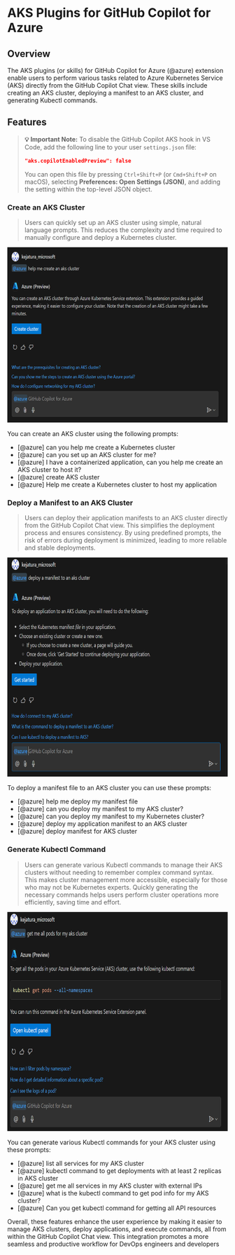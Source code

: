 # **AKS Plugins for GitHub Copilot for Azure**

## **Overview**

The AKS plugins (or skills) for GitHub Copilot for Azure (@azure) extension enable users to perform various tasks related to Azure Kubernetes Service (AKS) directly from the GitHub Copilot Chat view. These skills include creating an AKS cluster, deploying a manifest to an AKS cluster, and generating Kubectl commands.

## **Features**

> **💡 Important Note:**
> To disable the GitHub Copilot AKS hook in VS Code, add the following line to your user `settings.json` file:
>
> ```json
> "aks.copilotEnabledPreview": false
> ```
>
> You can open this file by pressing `Ctrl+Shift+P` (or `Cmd+Shift+P` on macOS), selecting **Preferences: Open Settings (JSON)**, and adding the setting within the top-level JSON object.

### **Create an AKS Cluster**

> Users can quickly set up an AKS cluster using simple, natural language prompts. This reduces the complexity and time required to manually configure and deploy a Kubernetes cluster.

<img src="../resources/aks-gh-chat-create-cluster-1.png" width="700" height="400">


You can create an AKS cluster using the following prompts:

- \[@azure\] can you help me create a Kubernetes cluster
- \[@azure\] can you set up an AKS cluster for me?
- \[@azure\] I have a containerized application, can you help me create an AKS cluster to host it?
- \[@azure\] create AKS cluster
- \[@azure\] Help me create a Kubernetes cluster to host my application

### **Deploy a Manifest to an AKS Cluster**

>Users can deploy their application manifests to an AKS cluster directly from the GitHub Copilot Chat view. This simplifies the deployment process and ensures consistency. By using predefined prompts, the risk of errors during deployment is minimized, leading to more reliable and stable deployments.

<img src="../resources/aks-gh-chat-deploy-manifest-1.png" width="700" height="500">

To deploy a manifest file to an AKS cluster you can use these prompts:

- \[@azure\] help me deploy my manifest file
- \[@azure\] can you deploy my manifest to my AKS cluster?
- \[@azure\] can you deploy my manifest to my Kubernetes cluster?
- \[@azure\] deploy my application manifest to an AKS cluster
- \[@azure\] deploy manifest for AKS cluster

### **Generate Kubectl Command**

>Users can generate various Kubectl commands to manage their AKS clusters without needing to remember complex command syntax. This makes cluster management more accessible, especially for those who may not be Kubernetes experts. Quickly generating the necessary commands helps users perform cluster operations more efficiently, saving time and effort.

<img src="../resources/aks-gh-chat-kubectl-generation-1.png" width="700" height="500">

You can generate various Kubectl commands for your AKS cluster using these prompts:

- \[@azure\] list all services for my AKS cluster
- \[@azure\] kubectl command to get deployments with at least 2 replicas in AKS cluster
- \[@azure\] get me all services in my AKS cluster with external IPs
- \[@azure\] what is the kubectl command to get pod info for my AKS cluster?
- \[@azure\] Can you get kubectl command for getting all API resources

Overall, these features enhance the user experience by making it easier to manage AKS clusters, deploy applications, and execute commands, all from within the GitHub Copilot Chat view. This integration promotes a more seamless and productive workflow for DevOps engineers and developers